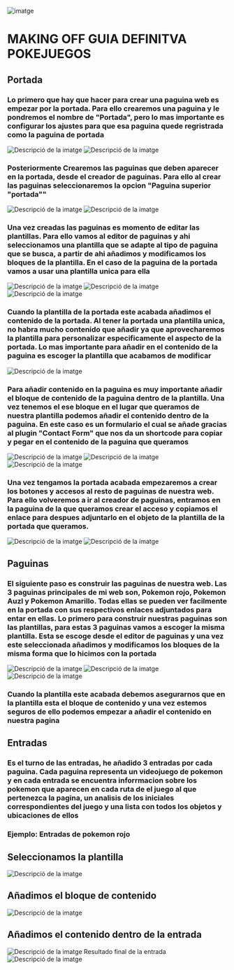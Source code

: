 ![imatge](https://github.com/user-attachments/assets/985b6bb8-18c2-4e74-a627-0695b3a3ccee)<h1>MAKING OFF GUIA DEFINITVA POKEJUEGOS</h1>

<h2>Portada</h2>
<h3>Lo primero que hay que hacer para crear una paguina web es empezar por la portada. 
Para ello crearemos una paguina y le pondremos el nombre de "Portada", pero lo mas importante es configurar los ajustes para que esa paguina quede regristrada como la paguina de portada</h3>
<img src="Captura de pantalla 2025-02-16 155624.png" alt="Descripció de la imatge">
<img src="Captura de pantalla 2025-02-16 155421.png" alt="Descripció de la imatge">

<h3>Posteriormente Crearemos las paguinas que deben aparecer en la portada, desde el creador de paguinas. Para ello al crear las paguinas seleccionaremos la opcion "Paguina superior "portada""</h3>
<img src="Captura de pantalla 2025-02-16 160407.png" alt="Descripció de la imatge">
<img src="Captura de pantalla 2025-02-16 160104.png" alt="Descripció de la imatge">

<h3>Una vez creadas las paguinas es momento de editar las plantillas. Para ello vamos al editor de paguinas y ahi seleccionamos una plantilla que se adapte al tipo de paguina que se busca, a partir de ahi añadimos y modificamos los bloques de la plantilla. En el caso de la paguina de la portada vamos a usar una plantilla unica para ella</h3>

<img src="Captura de pantalla 2025-02-16 153233.png" alt="Descripció de la imatge"> 
<img src="Captura de pantalla 2025-02-16 161145.png" alt="Descripció de la imatge">
<img src="Captura de pantalla 2025-02-16 154356.png" alt="Descripció de la imatge"> 

<h3>Cuando la plantilla de la portada este acabada añadimos el contenido de la portada. Al tener la portada una plantilla unica, no habra mucho contenido que añadir ya que aprovecharemos la plantilla para personalizar especificamente el aspecto de la portada.
Lo mas importante para añadir en el contenido de la paguina es escoger la plantilla que acabamos de modificar</h3>
<img src="Captura de pantalla 2025-02-16 161910.png" alt="Descripció de la imatge"> 

<h3>Para añadir contenido en la paguina es muy importante añadir el bloque de contenido de la paguina dentro de la plantilla. Una vez tenemos el ese bloque en el lugar que queramos de nuestra plantilla podemos añadir el contenido dentro de la paguina. En este caso es un formulario el cual se añade gracias al plugin "Contact Form" que nos da un shortcode para copiar y pegar en el contenido de la paguina que queramos</h3>
<img src="Captura de pantalla 2025-02-16 161636.png" alt="Descripció de la imatge"> 
<img src="Captura de pantalla 2025-02-16 164945.png" alt="Descripció de la imatge">
<img src="Captura de pantalla 2025-02-16 170513.png" alt="Descripció de la imatge"> 

<h3>Una vez tengamos la portada acabada empezaremos a crear los botones y accesos al resto de paguinas de nuestra web. Para ello volveremos a ir al creador de paguinas, entramos en la paguina de la que queramos crear el acceso y copiamos el enlace para despues adjuntarlo en el objeto de la plantilla de la portada que queramos.</h3>
<img src="Captura de pantalla 2025-02-16 171210.png" alt="Descripció de la imatge">
<img src="Captura de pantalla 2025-02-16 171318.png" alt="Descripció de la imatge"> 

<h2>Paguinas</h2>
<h3>El siguiente paso es construir las paguinas de nuestra web. Las 3 paguinas principales de mi web son, Pokemon rojo, Pokemon Auzl y Pokemon Amarillo. Todas ellas se pueden ver facilmente en la portada con sus respectivos enlaces adjuntados para entar en ellas. Lo primero para construir nuestras paguinas son las plantillas, para estas 3 paguinas vamos a escoger la misma plantilla. Esta se escoge desde el editor de paguinas y una vez este seleccionada añadimos y modificamos los bloques de la misma forma que lo hicimos con la portada</h3>
<img src="Captura de pantalla 2025-02-16 172634.png" alt="Descripció de la imatge"> 
<img src="Captura de pantalla 2025-02-16 171923.png" alt="Descripció de la imatge"> 
<img src="Captura de pantalla 2025-02-16 172923.png" alt="Descripció de la imatge">

<h3>Cuando la plantilla este acabada debemos asegurarnos que en la plantilla esta el bloque de contenido y una vez estemos seguros de ello podemos empezar a añadir el contenido en nuestra pagina</h3>

<h2>Entradas</h2>
<h3>Es el turno de las entradas, he añadido 3 entradas por cada paguina. Cada paguina representa un videojuego de pokemon y en cada entrada se encuentra inforrmacion sobre los pokemon que aparecen en cada ruta de el juego al que pertenezca la pagina, un analisis de los iniciales correspondientes del juego y una lista con todos los objetos y ubicaciones de ellos</h3>

<h3>Ejemplo: Entradas de pokemon rojo</h3>

<h2>Seleccionamos la plantilla</h2>
<img src="Captura de pantalla de 2025-02-25 12-20-24.png" alt="Descripció de la imatge">
<h2>Añadimos el bloque de contenido</h2>
<img src="Captura de pantalla de 2025-02-25 12-22-53.png" alt="Descripció de la imatge">
<h2>Añadimos el contenido dentro de la entrada</h2>
<img src="Captura de pantalla de 2025-02-25 12-25-38.png" alt="Descripció de la imatge">
Resultado final de la entrada
<img src="Captura de pantalla de 2025-02-25 12-27-14.png" alt="Descripció de la imatge">



